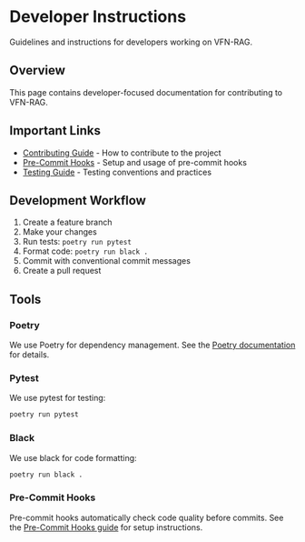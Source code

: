 # Developer Instructions

Guidelines and instructions for developers working on VFN-RAG.

## Overview

This page contains developer-focused documentation for contributing to VFN-RAG.

## Important Links

- [Contributing Guide](contributing.md) - How to contribute to the project
- [Pre-Commit Hooks](pre-commit-hooks.md) - Setup and usage of pre-commit hooks
- [Testing Guide](testing.md) - Testing conventions and practices

## Development Workflow

1. Create a feature branch
2. Make your changes
3. Run tests: `poetry run pytest`
4. Format code: `poetry run black .`
5. Commit with conventional commit messages
6. Create a pull request

## Tools

### Poetry

We use Poetry for dependency management. See the [Poetry documentation](https://python-poetry.org/docs/) for details.

### Pytest

We use pytest for testing:

```bash
poetry run pytest
```

### Black

We use black for code formatting:

```bash
poetry run black .
```

### Pre-Commit Hooks

Pre-commit hooks automatically check code quality before commits. See the [Pre-Commit Hooks guide](pre-commit-hooks.md) for setup instructions.

